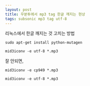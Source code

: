 ```yaml
--- 
layout: post 
title: 우분투에서 mp3 tag 한글 깨지는 현상 
tags: subsonic mp3 tag utf-8 
---  
```

리눅스에서 한글 깨지는 것 고치는 방법  


    sudo apt-get install python-mutagen
    
    mid3iconv -e utf-8 *.mp3  
  
잘 안되면,  
  
    mid3iconv -e cp949 *.mp3
    
    mid3iconv -e utf-8 *.mp3   
      
